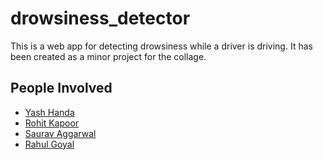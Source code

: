 # drowsiness_detector

This is a web app for detecting drowsiness while a driver is driving. It has been created as a minor project for the collage.

## People Involved

- [Yash Handa](https://github.com/Yash-Handa)
- [Rohit Kapoor](https://github.com/rohit-kapoor)
- [Saurav Aggarwal](https://github.com/saurav2005)
- [Rahul Goyal](https://github.com/rahulgoyal981)
